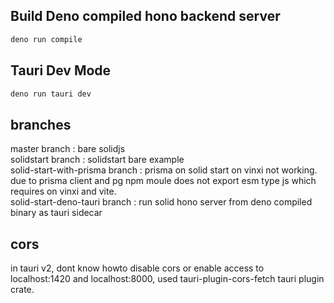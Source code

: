 ## Build Deno compiled hono backend server

```bash
deno run compile
```

## Tauri Dev Mode

```bash
deno run tauri dev
```

## branches

master branch : bare solidjs<br/>
solidstart branch : solidstart bare example<br/>
solid-start-with-prisma branch : prisma on solid start on vinxi not working. due to prisma client and pg npm moule does not export esm type js which requires on vinxi and vite.<br/>
solid-start-deno-tauri branch : run solid hono server from deno compiled binary as tauri sidecar<br/>

## cors

in tauri v2, dont know howto disable cors or enable access to localhost:1420 and localhost:8000, used tauri-plugin-cors-fetch tauri plugin crate.
